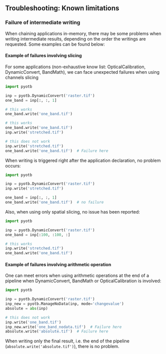 ## Troubleshooting: Known limitations

### Failure of intermediate writing

When chaining applications in-memory, there may be some problems when writing intermediate results, depending on the order
the writings are requested. Some examples can be found below:

#### Example of failures involving slicing

For some applications (non-exhaustive know list: OpticalCalibration, DynamicConvert, BandMath), we can face unexpected 
failures when using channels slicing
```python
import pyotb

inp = pyotb.DynamicConvert('raster.tif')
one_band = inp[:, :, 1]

# this works
one_band.write('one_band.tif')

# this works
one_band.write('one_band.tif')
inp.write('stretched.tif')

# this does not work
inp.write('stretched.tif')
one_band.write('one_band.tif')  # Failure here
```

When writing is triggered right after the application declaration, no problem occurs:
```python
import pyotb

inp = pyotb.DynamicConvert('raster.tif')
inp.write('stretched.tif')

one_band = inp[:, :, 1]
one_band.write('one_band.tif')  # no failure
```

Also, when using only spatial slicing, no issue has been reported:

```python
import pyotb

inp = pyotb.DynamicConvert('raster.tif')
one_band = inp[:100, :100, :]

# this works 
inp.write('stretched.tif')
one_band.write('one_band.tif')
```


#### Example of failures involving arithmetic operation

One can meet errors when using arithmetic operations at the end of a pipeline when DynamicConvert, BandMath or
OpticalCalibration is involved:

```python
import pyotb

inp = pyotb.DynamicConvert('raster.tif')
inp_new = pyotb.ManageNoData(inp, mode='changevalue')
absolute = abs(inp)

# this does not work 
inp.write('one_band.tif')
inp_new.write('one_band_nodata.tif')  # Failure here
absolute.write('absolute.tif')  # Failure here
```

When writing only the final result, i.e. the end of the pipeline (`absolute.write('absolute.tif')`), there is no problem.
